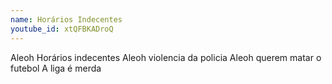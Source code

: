 ```yaml
---
name: Horários Indecentes
youtube_id: xtQFBKADroQ
---
```


Aleoh Horários indecentes
Aleoh violencia da policia
Aleoh querem matar o futebol
A liga é merda
